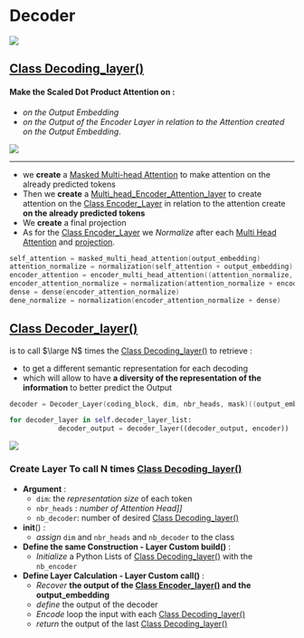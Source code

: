 # Decoder

![](https://i.imgur.com/TFIaC1G.png)

## [Class Decoding_layer()](Decoding_layer.py)
#### Make the Scaled Dot Product Attention on : 
- *on the Output Embedding*
- *on the Output of the Encoder Layer in relation to the Attention created on the Output Embedding*.

![](https://i.imgur.com/I5ge44l.png)
***
- we **create** a [Masked Multi-head Attention](../Attention/Multi_Head/multi_masked.py) to make attention on the already predicted tokens 
- Then we **create** a [Multi_head_Encoder_Attention_layer](../Attention/Multi_Head/multi_encoder_attention.py) to create attention on the [Class Encoder_Layer](../Encoder/) in relation to the attention create **on the already predicted tokens** 
- We **create** a final projection 
- As for the [Class Encoder_Layer](../Encoder/) we *Normalize* after each [Multi Head Attention](../Attention/Multi_Head/) and [projection](../Attention/README.md#query-projection).

~~~~C
self_attention = masked_multi_head_attention(output_embedding)
attention_normalize = normalization(self_attention + output_embedding)
encoder_attention = encoder_multi_head_attention((attention_normalize, encoder, encoder))
encoder_attention_normalize = normalization(attention_normalize + encoder_attention)
dense = dense(encoder_attention_normalize)
dene_normalize = normalization(encoder_attention_normalize + dense)
~~~~

## [Class Decoder_layer()](Decoder.py)
is to call $\large N$ times the [Class Decoding_layer()](Decoding_layer.py) to retrieve :
- to get a different semantic representation for each decoding 
- which will allow to have **a diversity of the representation of the information** to better predict the Output
~~~C
decoder = Decoder_Layer(coding_block, dim, nbr_heads, mask)((output_embedding, encoder))
~~~
~~~python
for decoder_layer in self.decoder_layer_list:
            decoder_output = decoder_layer((decoder_output, encoder))
~~~
![](https://i.imgur.com/sn6UUrJ.png)

### Create Layer  To call N times [Class Decoding_layer()](Decoding_layer.py)
- **Argument** : 
	- `dim`: the *representation size* of each token
	- `nbr_heads` : *number of Attention Head]]*
	- `nb_decoder`: number of desired [Class Decoding_layer()](Decoding_layer.py)
- __init__() :
	- *assign* `dim` and `nbr_heads` and `nb_decoder` to the class
- **Define the same Construction - Layer Custom build()** :
	- *Initialize* a Python Lists of [Class Decoding_layer()](Decoding_layer.py) with the `nb_encoder`
- **Define Layer Calculation - Layer Custom call()** :
	- *Recover* **the output of the [Class Encoder_layer()](../Encoder/) and the output_embedding**
	- *define* the output of the decoder 
	- *Encode* loop the input with each [Class Decoding_layer()](Decoding_layer.py)
	- *return* the output of the last [Class Decoding_layer()](Decoding_layer.py)